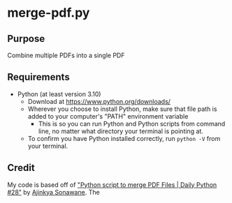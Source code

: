 # merge-pdf.py

## Purpose
Combine multiple PDFs into a single PDF

## Requirements
- Python (at least version 3.10)
  - Download at https://www.python.org/downloads/
  - Wherever you choose to install Python, make sure that file path is added to your computer's "PATH" environment variable
    - This is so you can run Python and Python scripts from command line, no matter what directory your terminal is pointing at.
  - To confirm you have Python installed correctly, run `python -V` from your terminal.

## Credit
My code is based off of ["Python script to merge PDF Files | Daily Python #28"](https://medium.com/daily-python/python-script-to-merge-pdf-files-daily-python-28-54acdf5c0473)  by [Ajinkya Sonawane](https://ajinkyasonawane.medium.com/). The
